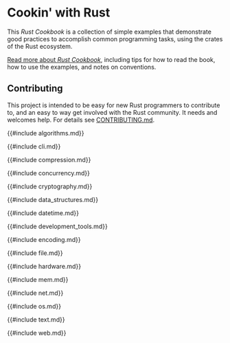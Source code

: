 # Cookin' with Rust

This _Rust Cookbook_ is a collection of
simple examples that demonstrate good practices to accomplish common
programming tasks, using the crates of the Rust ecosystem.

[Read more about _Rust Cookbook_](about.html), including tips for
how to read the book, how to use the examples, and notes on conventions.

## Contributing

This project is intended to be easy for new Rust programmers to
contribute to, and an easy to way get involved with the Rust
community. It needs and welcomes help. For details see
[CONTRIBUTING.md].

[CONTRIBUTING.md]: https://github.com/rust-lang-nursery/rust-cookbook/blob/master/CONTRIBUTING.md

{{#include algorithms.md}}

{{#include cli.md}}

{{#include compression.md}}

{{#include concurrency.md}}

{{#include cryptography.md}}

{{#include data_structures.md}}

{{#include datetime.md}}

{{#include development_tools.md}}

{{#include encoding.md}}

{{#include file.md}}

{{#include hardware.md}}

{{#include mem.md}}

{{#include net.md}}

{{#include os.md}}

{{#include text.md}}

{{#include web.md}}
